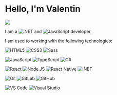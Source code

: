 # Hello, I'm Valentin

[![](https://img.shields.io/badge/-@valentinDiogo-%23181717?style=flat-square&logo=github)](https://github.com/valentinDiogo)

I am a ![.NET](https://img.shields.io/badge/.NET-5C2D91?style=flat-square&logo=.net) and ![JavaScript](https://img.shields.io/badge/JAVASCRIPT-323330?style=flat-square&logo=javascript&logoColor=F7DF1E) developer.

I am used to working with the following technologies:

![HTML5](https://img.shields.io/badge/-HTML5-%23E44D27?style=flat-square&logo=html5&logoColor=ffffff)
![CSS3](https://img.shields.io/badge/-CSS3-%231572B6?style=flat-square&logo=css3)
![Sass](https://img.shields.io/badge/-SASS-%23CC6699?style=flat-square&logo=sass&logoColor=ffffff)

![JavaScript](https://img.shields.io/badge/JAVASCRIPT-323330?style=flat-square&logo=javascript&logoColor=F7DF1E)
![TypeScript](https://img.shields.io/badge/TYPESCRIPT-007ACC?style=flat-square&logo=typescript&logoColor=ffffff)
![C#](https://img.shields.io/badge/C%23-%23239120?style=flat-square&logo=c-sharp&logoColor=white)

![React](https://img.shields.io/badge/REACT-%23282C34?style=flat-square&logo=react)
![Node.JS](https://img.shields.io/badge/NODE.JS-43853D?style=flat-square&logo=node.js&logoColor=ffffff)
![React Native](https://img.shields.io/badge/REACT%20NATIVE-%23282C34?style=flat-square&logo=react)
![.NET](https://img.shields.io/badge/.NET-5C2D91?style=flat-square&logo=.net)

![Git](https://img.shields.io/badge/-GIT-%23F05032?style=flat-square&logo=git&logoColor=%23ffffff)
![GitLab](https://img.shields.io/badge/-GITLAB-FCA121?style=flat-square&logo=gitlab)
![GitHub](https://img.shields.io/badge/-GITHUB-100000?style=flat-square&logo=github)

![VS Code](https://img.shields.io/badge/-VSCODE-%23007ACC?style=flat-square&logo=visual-studio-code)
![Visual Studio](https://img.shields.io/badge/-VISUAL%20STUDIO-663399?style=flat-square&logo=visual-studio)
